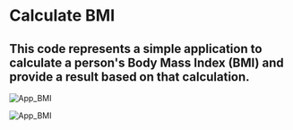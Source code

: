 # Calculate BMI


## This code represents a simple application to calculate a person's Body Mass Index (BMI) and provide a result based on that calculation.


![App_BMI](https://github.com/D-luka/Calculate_BMI/assets/35675012/b70cf2cc-0118-4438-9be1-8375f1d6356f)



![App_BMI](https://github.com/D-luka/Calculate_BMI/assets/35675012/956f05e3-634c-4332-8273-45f0e0b6d0b1)
